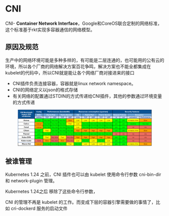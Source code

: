 # CNI

CNI- **Container Network Interface**，Google和CoreOS联合定制的网络标准，这个标准基于rkt实现多容器通信的网络模型。

## 原因及规范

生产中的网络环境可能是多种多样的，有可能是二层连通的，也可能用的公有云的环境，所以各个厂商的网络解决方案百花争鸣，解决方案也不能全都集成在kubelet的代码中，所以CNI就是能让各个网络厂商对接进来的接口

* CNI插件负责连接容器，容器就是linux network namespace。
* CNI的网络定义以json的格式存储
* 有关网络的配置通过STDIN的方式传递给CNI插件，其他的参数通过环境变量的方式传递

<figure><img src="../../../.gitbook/assets/image (17).png" alt=""><figcaption></figcaption></figure>

## 被谁管理

Kubernetes 1.24 之前，CNI 插件也可以由 kubelet 使用命令行参数 cni-bin-dir 和 network-plugin 管理。

Kubernetes 1.24之后 移除了这些命令行参数，

CNI 的管理不再是 kubelet 的工作。而变成下层的容器引擎需要做的事情了，比如 cri-dockerd 服务的启动文件
